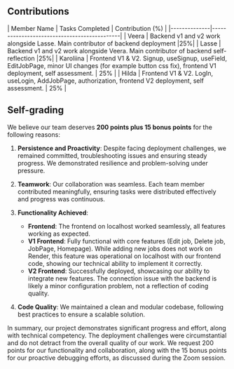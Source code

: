 ## Contributions

| Member Name  | Tasks Completed   | Contribution (%) |
|--------------|---------------------------------------------|
| Veera | Backend v1 and v2 work alongside Lasse. Main contributor of backend deployment |25%|
| Lasse | Backend v1 and v2 work alongside Veera. Main contributor of backend self-reflection |25%|
| Karoliina | Frontend V1 & V2. Signup, useSignup, useField, EditJobPage, minor UI changes (for example button css fix), frontend V1 deployment, self assessment. | 25% |
| Hilda | Frontend V1 & V2. LogIn, useLogin, AddJobPage, authorization, frontend V2 deployment, self assessment. | 25% |


## Self-grading

We believe our team deserves **200 points plus 15 bonus points** for the following reasons:  

1. **Persistence and Proactivity**: Despite facing deployment challenges, we remained committed, troubleshooting issues and ensuring steady progress. We demonstrated resilience and problem-solving under pressure.  

2. **Teamwork**: Our collaboration was seamless. Each team member contributed meaningfully, ensuring tasks were distributed effectively and progress was continuous.  

3. **Functionality Achieved**:
   - **Frontend**: The frontend on localhost worked seamlessly, all features working as expected.
   - **V1 Frontend**: Fully functional with core features (Edit job, Delete job, JobPage, Homepage). While adding new jobs does not work on Render, this feature was operational on localhost with our frontend code, showing our technical ability to implement it correctly.  
   - **V2 Frontend**: Successfully deployed, showcasing our ability to integrate new features. The connection issue with the backend is likely a minor configuration problem, not a reflection of coding quality.  

5. **Code Quality**: We maintained a clean and modular codebase, following best practices to ensure a scalable solution.

In summary, our project demonstrates significant progress and effort, along with technical competency. The deployment challenges were circumstantial and do not detract from the overall quality of our work. We request 200 points for our functionality and collaboration, along with the 15 bonus points for our proactive debugging efforts, as discussed during the Zoom session.
